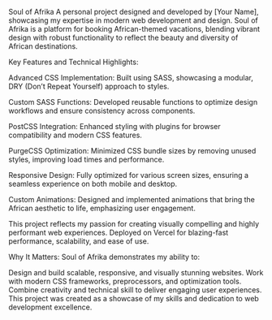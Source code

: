 Soul of Afrika
A personal project designed and developed by [Your Name], showcasing my expertise in modern web development and design. Soul of Afrika is a platform for booking African-themed vacations, blending vibrant design with robust functionality to reflect the beauty and diversity of African destinations.

Key Features and Technical Highlights:

Advanced CSS Implementation: 
Built using SASS, showcasing a modular, DRY (Don’t Repeat Yourself) approach to styles.

Custom SASS Functions: 
Developed reusable functions to optimize design workflows and ensure consistency across components.

PostCSS Integration: 
Enhanced styling with plugins for browser compatibility and modern CSS features.

PurgeCSS Optimization: 
Minimized CSS bundle sizes by removing unused styles, improving load times and performance.

Responsive Design: 
Fully optimized for various screen sizes, ensuring a seamless experience on both mobile and desktop.

Custom Animations: 
Designed and implemented animations that bring the African aesthetic to life, emphasizing user engagement.

This project reflects my passion for creating visually compelling and highly performant web experiences. Deployed on Vercel for blazing-fast performance, scalability, and ease of use.

Why It Matters:
Soul of Afrika demonstrates my ability to:

Design and build scalable, responsive, and visually stunning websites.
Work with modern CSS frameworks, preprocessors, and optimization tools.
Combine creativity and technical skill to deliver engaging user experiences.
This project was created as a showcase of my skills and dedication to web development excellence.
